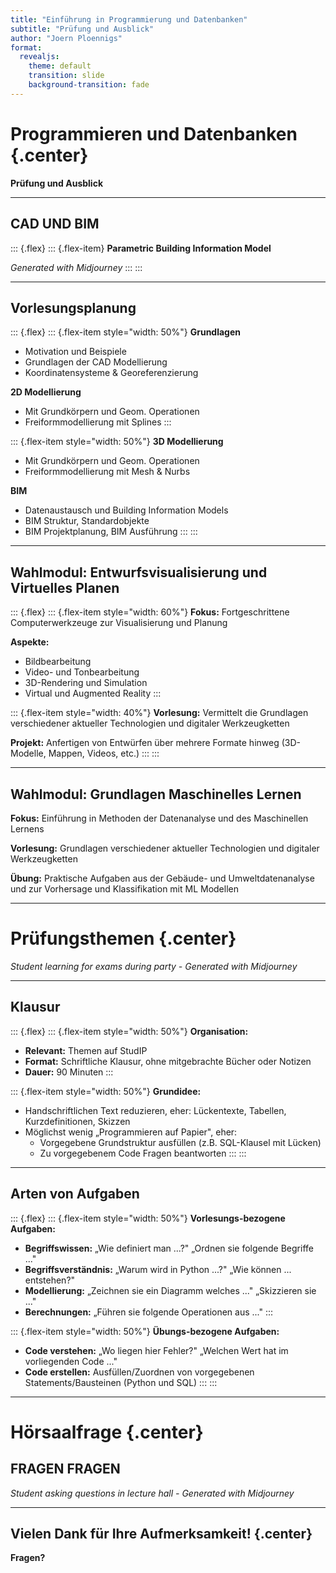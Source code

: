 ```yaml
---
title: "Einführung in Programmierung und Datenbanken"
subtitle: "Prüfung und Ausblick"
author: "Joern Ploennigs"
format: 
  revealjs:
    theme: default
    transition: slide
    background-transition: fade
---
```


# Programmieren und Datenbanken {.center}

**Prüfung und Ausblick**

---

## CAD UND BIM

::: {.flex}
::: {.flex-item}
**Parametric Building Information Model**

*Generated with Midjourney*
:::
:::

---

## Vorlesungsplanung

::: {.flex}
::: {.flex-item style="width: 50%"}
**Grundlagen**
- Motivation und Beispiele
- Grundlagen der CAD Modellierung
- Koordinatensysteme & Georeferenzierung

**2D Modellierung**
- Mit Grundkörpern und Geom. Operationen
- Freiformmodellierung mit Splines
:::

::: {.flex-item style="width: 50%"}
**3D Modellierung**
- Mit Grundkörpern und Geom. Operationen
- Freiformmodellierung mit Mesh & Nurbs

**BIM**
- Datenaustausch und Building Information Models
- BIM Struktur, Standardobjekte
- BIM Projektplanung, BIM Ausführung
:::
:::

---

## Wahlmodul: Entwurfsvisualisierung und Virtuelles Planen

::: {.flex}
::: {.flex-item style="width: 60%"}
**Fokus:** Fortgeschrittene Computerwerkzeuge zur Visualisierung und Planung

**Aspekte:**
- Bildbearbeitung
- Video- und Tonbearbeitung
- 3D-Rendering und Simulation
- Virtual und Augmented Reality
:::

::: {.flex-item style="width: 40%"}
**Vorlesung:** Vermittelt die Grundlagen verschiedener aktueller Technologien und digitaler Werkzeugketten

**Projekt:** Anfertigen von Entwürfen über mehrere Formate hinweg (3D-Modelle, Mappen, Videos, etc.)
:::
:::

---

## Wahlmodul: Grundlagen Maschinelles Lernen

**Fokus:** Einführung in Methoden der Datenanalyse und des Maschinellen Lernens

**Vorlesung:** Grundlagen verschiedener aktueller Technologien und digitaler Werkzeugketten

**Übung:** Praktische Aufgaben aus der Gebäude- und Umweltdatenanalyse und zur Vorhersage und Klassifikation mit ML Modellen

---

# Prüfungsthemen {.center}

*Student learning for exams during party - Generated with Midjourney*

---

## Klausur

::: {.flex}
::: {.flex-item style="width: 50%"}
**Organisation:**
- **Relevant:** Themen auf StudIP
- **Format:** Schriftliche Klausur, ohne mitgebrachte Bücher oder Notizen
- **Dauer:** 90 Minuten
:::

::: {.flex-item style="width: 50%"}
**Grundidee:**
- Handschriftlichen Text reduzieren, eher: Lückentexte, Tabellen, Kurzdefinitionen, Skizzen
- Möglichst wenig „Programmieren auf Papier", eher:
  - Vorgegebene Grundstruktur ausfüllen (z.B. SQL-Klausel mit Lücken)
  - Zu vorgegebenem Code Fragen beantworten
:::
:::

---

## Arten von Aufgaben

::: {.flex}
::: {.flex-item style="width: 50%"}
**Vorlesungs-bezogene Aufgaben:**
- **Begriffswissen:** „Wie definiert man ...?" „Ordnen sie folgende Begriffe ..."
- **Begriffsverständnis:** „Warum wird in Python ...?" „Wie können ... entstehen?"
- **Modellierung:** „Zeichnen sie ein Diagramm welches ..." „Skizzieren sie ..."
- **Berechnungen:** „Führen sie folgende Operationen aus ..."
:::

::: {.flex-item style="width: 50%"}
**Übungs-bezogene Aufgaben:**
- **Code verstehen:** „Wo liegen hier Fehler?" „Welchen Wert hat im vorliegenden Code ..."
- **Code erstellen:** Ausfüllen/Zuordnen von vorgegebenen Statements/Bausteinen (Python und SQL)
:::
:::

---

# Hörsaalfrage {.center}

## FRAGEN FRAGEN

*Student asking questions in lecture hall - Generated with Midjourney*

---

## Vielen Dank für Ihre Aufmerksamkeit! {.center}

**Fragen?**